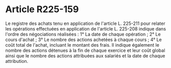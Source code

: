 # Article R225-159

Le registre des achats tenu en application de l'article L. 225-211 pour relater les opérations effectuées en application de l'article L. 225-208 indique dans l'ordre des négociations réalisées :   1° La date de chaque opération ;   2° Le cours d'achat ;   3° Le nombre des actions achetées à chaque cours ;   4° Le coût total de l'achat, incluant le montant des frais.   Il indique également le nombre des actions détenues à la fin de chaque exercice et leur coût global ainsi que le nombre des actions attribuées aux salariés et la date de chaque attribution.
